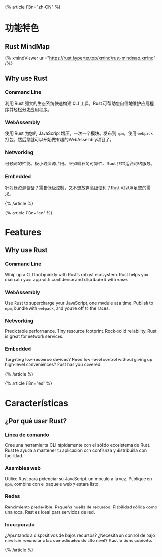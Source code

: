 {% article i18n="zh-CN" %}

# 功能特色

## Rust MindMap

{% xmindViewer url="https://rust.hyperter.top/xmind/rust-mindmap.xmind" /%}

## Why use Rust

### Command Line

利用 Rust 强大的生态系统快速构建 CLI 工具。Rust 可帮助您自信地维护应用程序并轻松分发应用程序。

### WebAssembly

使用 Rust 为您的 JavaScript 增压，一次一个模块。发布到 `npm`，使用 `webpack` 打包，然后您就可以开始做有趣的WebAssembly项目了。

### Networking

可预测的性能。极小的资源占用。坚如磐石的可靠性。Rust 非常适合网络服务。

### Embedded

针对低资源设备？需要低级控制，又不想放弃高级便利？Rust 可以满足您的需求。

{% /article %}

{% article i18n="en" %}

# Features

## Why use Rust

### Command Line

Whip up a CLI tool quickly with Rust’s robust ecosystem. Rust helps you maintain your app with confidence and distribute it with ease.

### WebAssembly

Use Rust to supercharge your JavaScript, one module at a time. Publish to `npm`, bundle with `webpack`, and you’re off to the races.

### Networking

Predictable performance. Tiny resource footprint. Rock-solid reliability. Rust is great for network services.

### Embedded

Targeting low-resource devices? Need low-level control without giving up high-level conveniences? Rust has you covered.

{% /article %}

{% article i18n="es" %}

# Características

## ¿Por qué usar Rust?

### Línea de comando

Cree una herramienta CLI rápidamente con el sólido ecosistema de Rust. Rust te ayuda a mantener tu aplicación con confianza y distribuirla con facilidad.

### Asamblea web

Utilice Rust para potenciar su JavaScript, un módulo a la vez. Publique en `npm`, combine con el paquete web y estará listo.

### Redes

Rendimiento predecible. Pequeña huella de recursos. Fiabilidad sólida como una roca. Rust es ideal para servicios de red.

### Incorporado

¿Apuntando a dispositivos de bajos recursos? ¿Necesita un control de bajo nivel sin renunciar a las comodidades de alto nivel? Rust lo tiene cubierto.

{% /article %}